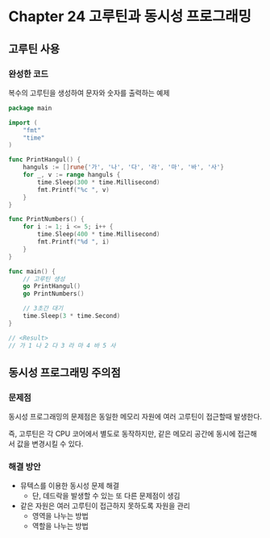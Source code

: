# Chapter 24 고루틴과 동시성 프로그래밍

## 고루틴 사용

### 완성한 코드

복수의 고루틴을 생성하여 문자와 숫자를 출력하는 예제

```go
package main

import (
	"fmt"
	"time"
)

func PrintHangul() {
	hanguls := []rune{'가', '나', '다', '라', '마', '바', '사'}
	for _, v := range hanguls {
		time.Sleep(300 * time.Millisecond)
		fmt.Printf("%c ", v)
	}
}

func PrintNumbers() {
	for i := 1; i <= 5; i++ {
		time.Sleep(400 * time.Millisecond)
		fmt.Printf("%d ", i)
	}
}

func main() {
	// 고루틴 생성
	go PrintHangul()
	go PrintNumbers()

	// 3초간 대기
	time.Sleep(3 * time.Second)
}

// <Result>
// 가 1 나 2 다 3 라 마 4 바 5 사
```

## 동시성 프로그래밍 주의점

### 문제점
동시성 프로그래밍의 문제점은 동일한 메모리 자원에 여러 고루틴이 접근할때 발생한다.

즉, 고루틴은 각 CPU 코어에서 별도로 동작하지만, 같은 메모리 공간에 동시에 접근해서 값을 변경시킬 수 있다.

### 해결 방안

 * 뮤텍스를 이용한 동시성 문제 해결
   - 단, 데드락을 발생할 수 있는 또 다른 문제점이 생김
 * 같은 자원은 여러 고루틴이 접근하지 못하도록 자원을 관리
   - 영역을 나누는 방법
   - 역할을 나누는 방법
